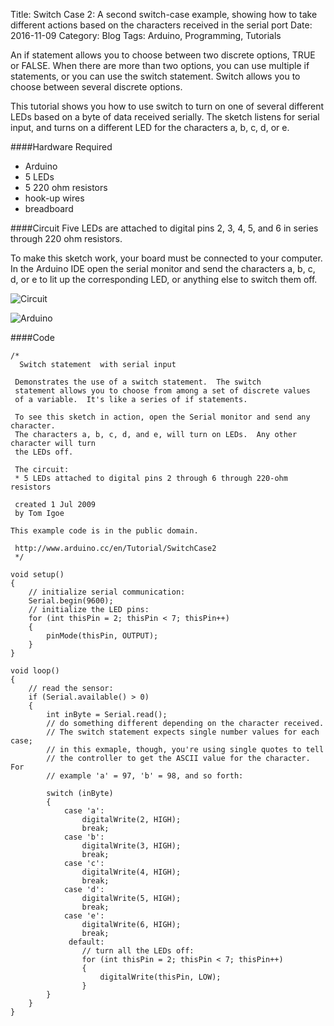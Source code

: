 Title: Switch Case 2: A second switch-case example, showing how to take different actions based on the characters received in the serial port
Date: 2016-11-09
Category: Blog
Tags: Arduino, Programming, Tutorials

An if statement allows you to choose between two discrete options, TRUE or FALSE. When there are more than two options, you can use multiple if statements, or you can use the switch statement. Switch allows you to choose between several discrete options.

This tutorial shows you how to use switch to turn on one of several different LEDs based on a byte of data received serially. The sketch listens for serial input, and turns on a different LED for the characters a, b, c, d, or e.

####Hardware Required
* Arduino
* 5 LEDs
* 5 220 ohm resistors
* hook-up wires
* breadboard

####Circuit
Five LEDs are attached to digital pins 2, 3, 4, 5, and 6 in series through 220 ohm resistors.

To make this sketch work, your board must be connected to your computer. In the Arduino IDE open the serial monitor and send the characters a, b, c, d, or e to lit up the corresponding LED, or anything else to switch them off.

![Circuit](http://www.arduino.cc/en/uploads/Tutorial/switchCase2_bb.png)

![Arduino](http://www.arduino.cc/en/uploads/Tutorial/SwitchCase2.png)

####Code 
```
/*
  Switch statement  with serial input

 Demonstrates the use of a switch statement.  The switch
 statement allows you to choose from among a set of discrete values
 of a variable.  It's like a series of if statements.

 To see this sketch in action, open the Serial monitor and send any character.
 The characters a, b, c, d, and e, will turn on LEDs.  Any other character will turn
 the LEDs off.

 The circuit:
 * 5 LEDs attached to digital pins 2 through 6 through 220-ohm resistors

 created 1 Jul 2009
 by Tom Igoe

This example code is in the public domain.

 http://www.arduino.cc/en/Tutorial/SwitchCase2
 */

void setup()
{
    // initialize serial communication:
    Serial.begin(9600);
    // initialize the LED pins:
    for (int thisPin = 2; thisPin < 7; thisPin++)
    {
        pinMode(thisPin, OUTPUT);
    }
}

void loop()
{
    // read the sensor:
    if (Serial.available() > 0)
    {
        int inByte = Serial.read();
        // do something different depending on the character received.
        // The switch statement expects single number values for each case;
        // in this exmaple, though, you're using single quotes to tell
        // the controller to get the ASCII value for the character.  For
        // example 'a' = 97, 'b' = 98, and so forth:

        switch (inByte)
        {
            case 'a':
                digitalWrite(2, HIGH);
                break;
            case 'b':
                digitalWrite(3, HIGH);
                break;
            case 'c':
                digitalWrite(4, HIGH);
                break;
            case 'd':
                digitalWrite(5, HIGH);
                break;
            case 'e':
                digitalWrite(6, HIGH);
                break;
             default:
                // turn all the LEDs off:
                for (int thisPin = 2; thisPin < 7; thisPin++)
                {
                    digitalWrite(thisPin, LOW);
                }
        }
    }
}
```